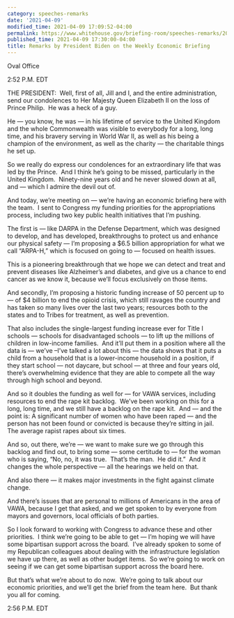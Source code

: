 ```yaml
---
category: speeches-remarks
date: '2021-04-09'
modified_time: 2021-04-09 17:09:52-04:00
permalink: https://www.whitehouse.gov/briefing-room/speeches-remarks/2021/04/09/remarks-by-president-biden-on-the-weekly-economic-briefing/
published_time: 2021-04-09 17:30:00-04:00
title: Remarks by President Biden on the Weekly Economic Briefing
---
```

 
Oval Office

2:52 P.M. EDT

THE PRESIDENT:  Well, first of all, Jill and I, and the entire
administration, send our condolences to Her Majesty Queen Elizabeth II
on the loss of Prince Philip.  He was a heck of a guy. 

He — you know, he was — in his lifetime of service to the United Kingdom
and the whole Commonwealth was visible to everybody for a long, long
time, and his bravery serving in World War II, as well as his being a
champion of the environment, as well as the charity — the charitable
things he set up.

So we really do express our condolences for an extraordinary life that
was led by the Prince.  And I think he’s going to be missed,
particularly in the United Kingdom.  Ninety-nine years old and he never
slowed down at all, and — which I admire the devil out of.

And today, we’re meeting on — we’re having an economic briefing here
with the team.  I sent to Congress my funding priorities for the
appropriations process, including two key public health initiatives that
I’m pushing.

The first is — like DARPA in the Defense Department, which was designed
to develop, and has developed, breakthroughs to protect us and enhance
our physical safety — I’m proposing a $6.5 billion appropriation for
what we call “ARPA-H,” which is focused on going to — focused on health
issues. 

This is a pioneering breakthrough that we hope we can detect and treat
and prevent diseases like Alzheimer’s and diabetes, and give us a chance
to end cancer as we know it, because we’ll focus exclusively on those
items.

And secondly, I’m proposing a historic funding increase of 50 percent up
to — of $4 billion to end the opioid crisis, which still ravages the
country and has taken so many lives over the last two years; resources
both to the states and to Tribes for treatment, as well as prevention. 

That also includes the single-largest funding increase ever for Title I
schools — schools for disadvantaged schools — to lift up the millions of
children in low-income families.  And it’ll put them in a position where
all the data is — we’ve –I’ve talked a lot about this — the data shows
that it puts a child from a household that is a lower-income household
in a position, if they start school — not daycare, but school — at three
and four years old, there’s overwhelming evidence that they are able to
compete all the way through high school and beyond. 

And so it doubles the funding as well for — for VAWA services, including
resources to end the rape kit backlog.  We’ve been working on this for a
long, long time, and we still have a backlog on the rape kit.  And — and
the point is: A significant number of women who have been raped — and
the person has not been found or convicted is because they’re sitting in
jail.  The average rapist rapes about six times. 

And so, out there, we’re — we want to make sure we go through this
backlog and find out, to bring some — some certitude to — for the woman
who is saying, “No, no, it was true.  That’s the man.  He did it.”  And
it changes the whole perspective — all the hearings we held on that. 

And also there — it makes major investments in the fight against climate
change. 

And there’s issues that are personal to millions of Americans in the
area of VAWA, because I get that asked, and we get spoken to by everyone
from mayors and governors, local officials of both parties. 

So I look forward to working with Congress to advance these and other
priorities.  I think we’re going to be able to get — I’m hoping we will
have some bipartisan support across the board.  I’ve already spoken to
some of my Republican colleagues about dealing with the infrastructure
legislation we have up there, as well as other budget items.  So we’re
going to work on seeing if we can get some bipartisan support across the
board here. 

But that’s what we’re about to do now.  We’re going to talk about our
economic priorities, and we’ll get the brief from the team here.  But
thank you all for coming.

2:56 P.M. EDT
